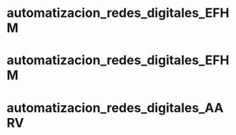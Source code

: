 # automatizacion_redes_digitales_EFHM
# automatizacion_redes_digitales_EFHM
# automatizacion_redes_digitales_AARV
